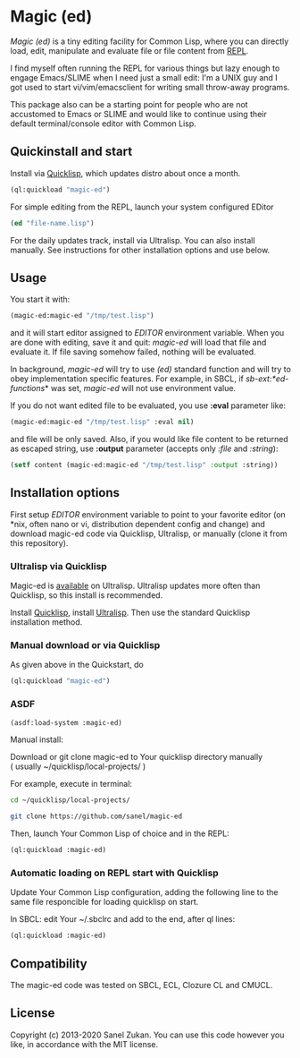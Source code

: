 # Magic (ed)

*Magic (ed)* is a tiny editing facility for Common Lisp, where you can
directly load, edit, manipulate and evaluate file or file content from
[REPL](http://en.wikipedia.org/wiki/Read%E2%80%93eval%E2%80%93print_loop_).

I find myself often running the REPL for various things but lazy enough to
engage Emacs/SLIME when I need just a small edit: I'm a UNIX guy
and I got used to start vi/vim/emacsclient for writing small
throw-away programs.

This package also can be a starting point for people who are not
accustomed to Emacs or SLIME and would like to continue using their
default terminal/console editor with Common Lisp.

## Quickinstall and start
Install via [Quicklisp](http://www.quicklisp.org), which updates distro about once a month.
```lisp
(ql:quickload "magic-ed")
```
For simple editing from the REPL, launch your system configured EDitor
```lisp
(ed "file-name.lisp")
````

For the daily updates track, install via Ultralisp. You can also install manually.
See instructions for other installation options and use below. 

## Usage

You start it with:

```lisp
(magic-ed:magic-ed "/tmp/test.lisp")
```

and it will start editor assigned to *EDITOR* environment
variable. When you are done with editing, save it and quit: *magic-ed*
will load that file and evaluate it. If file saving somehow failed, nothing
will be evaluated. 

In background, *magic-ed* will try to use *(ed)* standard function and
will try to obey implementation specific features. For example, in
SBCL, if *sb-ext:\*ed-functions** was set, *magic-ed* will not use
environment value.

If you do not want edited file to be evaluated, you use **:eval** parameter
like:

```lisp
(magic-ed:magic-ed "/tmp/test.lisp" :eval nil)
```

and file will be only saved. Also, if you would like file content to
be returned as escaped string, use **:output** parameter (accepts only
*:file* and *:string*):

```lisp
(setf content (magic-ed:magic-ed "/tmp/test.lisp" :output :string))
```

## Installation options 

First setup *EDITOR* environment variable to point to your favorite
editor (on *nix, often nano or vi, distribution dependent config and change) 
and download magic-ed code via Quicklisp, Ultralisp, or manually 
(clone it from this repository).

###  Ultralisp via Quicklisp 

Magic-ed is [available](https://ultralisp.org/projects/sanel/magic-ed) on Ultralisp. 
Ultralisp updates more often than Quicklisp, so this install is recommended. 

Install [Quicklisp](http://www.quicklisp.org), install [Ultralisp](https://ultralisp.org/).
Then use the standard Quicklisp installation method. 

### Manual download or via Quicklisp

As given above in the Quickstart, do 

```lisp
(ql:quickload "magic-ed")
```
### ASDF 

```lisp
(asdf:load-system :magic-ed)
```
Manual install:


Download or git clone magic-ed to Your quicklisp directory manually  
( usually ~/quicklisp/local-projects/ )

For example, execute in terminal:

```bash
cd ~/quicklisp/local-projects/

git clone https://github.com/sanel/magic-ed 
```

Then, launch Your Common Lisp of choice and in the REPL: 

```lisp
(ql:quickload :magic-ed)
```

### Automatic loading on REPL start with Quicklisp

Update Your Common Lisp configuration, adding the following line 
to the same file responcible for loading quicklisp on start.

In SBCL: edit Your ~/.sbclrc and add to the end, after ql lines:

```lisp
(ql:quickload :magic-ed)
```

## Compatibility 
The magic-ed code was tested on SBCL, ECL, Clozure CL and CMUCL.
## License

Copyright (c) 2013-2020 Sanel Zukan. You can use this code however you
like, in accordance with the MIT license. 
